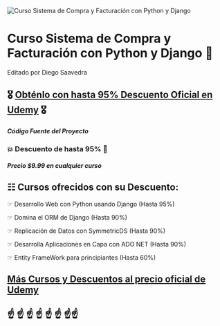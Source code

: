 ![Curso Sistema de Compra y Facturación con Python y Django](https://external-content.duckduckgo.com/iu/?u=https%3A%2F%2Fwww.facturacion-e.net%2Fwp-content%2Fuploads%2F2018%2F04%2FFacturaci%25C3%25B3n-Electr%25C3%25B3nica-Icono-1024x1024.png&f=1&nofb=1&ipt=5f1463b4b89f7008e08318e5d02dea0c87aa3c2fd0bfa2bac8d56fbc9d85134e&ipo=images)
# Curso Sistema de Compra y Facturación con Python y Django 🐍

Editado por Diego Saavedra
##  🎖️ [Obténlo con hasta 95% Descuento Oficial en Udemy](https://www.udemy.com/course/sistema-de-compra-y-facturacion-con-python-usando-django/?referralCode=EDA7FC277025EB39FBB8)  🎖️

##### Código Fuente del Proyecto

### 💥 Descuento de hasta 95% 💓
##### Precio $9.99 en cualquier curso

## ☷ Cursos ofrecidos con su Descuento:

☞ Desarrollo Web con Python usando Django (Hasta 95%)

☞ Domina el ORM de Django (Hasta 90%)

☞ Replicación de Datos con SymmetricDS (Hasta 90%)

☞ Desarrolla Aplicaciones en Capa con ADO NET (Hasta 90%)

☞ Entity FrameWork para principiantes (Hasta 60%)

##  [Más Cursos y Descuentos al precio oficial de Udemy](https://mailchi.mp/1fc9a9e05a5c/debs-8-cursos-oficial) 

## ☝ ☝ ☝ ☝ ☝ ☝ ☝☝

